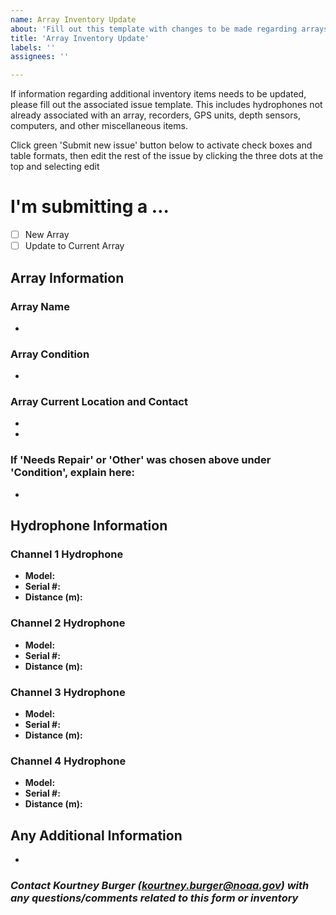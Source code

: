 ```yaml
---
name: Array Inventory Update
about: 'Fill out this template with changes to be made regarding arrays. '
title: 'Array Inventory Update'
labels: ''
assignees: ''

---
```

If information regarding additional inventory items needs to be updated, please fill out the associated issue template. This includes hydrophones not already associated with an array, recorders, GPS units, depth sensors, computers, and other miscellaneous items.

Click green 'Submit new issue' button below to activate check boxes and table formats, then edit the rest of the issue by clicking the three dots at the top and selecting edit  <!-- this was originally a comment, but if someone clicks the green button prematurely, they will lose the next step to edit -->

<!-- Switch between 'Write' and 'Preview' tabs above to see how your issue will be formatted -->

# **I'm submitting a …**
- [ ] New Array  
- [ ] Update to Current Array

## **Array Information**  
### **Array Name**  
- <!-- Insert array name here (should be a letter, followed by 2 numbers then _, followed by 4 digit hydrophone model numbers (i.e.9299, for a HTI-92 and HTI-99). If submitting a new array, contact Shannon Rankin (shannon.rankin@noaa.gov) for naming guidelines -->

### **Array Condition**  
- <!-- Insert condition of array here (chose Good, Lost at Sea, Needs Repair, or Other) -->  

### **Array Current Location and Contact**
- <!-- Insert current array location ('City, State' or Lab Location (i.e. SFSU, HSU, etc)) -->
- <!-- Insert name and email of who currently has the array -->
  
### **If 'Needs Repair' or 'Other' was chosen above under 'Condition', explain here:**  
<!-- Please explain exactly what is wrong with the array and what needs to be done to fix it -->
- 

## Hydrophone Information  
<!-- Complete the following sections with all the necessary information regarding the hydrophones connected to the array. Only leave a section blank if the information is unknown, if it is not applicable put NA. -->

<!-- Model should be HTI-96-MIN, HTI-92-WB, or HTI-99-HF. If you are unsure of the hydrophone model on current arrays, leave blank. Do not leave blank for new arrays. -->
<!-- Serial numbers are listed on the side of the hydrophones in white numbers -->
<!-- Distance (m) refers to the distance between that hydrophone and the first one. -->

### **Channel 1 Hydrophone**
- **Model:** 
- **Serial #:** 
- **Distance (m):** 

### **Channel 2 Hydrophone**
- **Model:** 
- **Serial #:** 
- **Distance (m):** 

### **Channel 3 Hydrophone**
- **Model:** 
- **Serial #:** 
- **Distance (m):** 

### **Channel 4 Hydrophone**
- **Model:** 
- **Serial #:** 
- **Distance (m):**  

## Any Additional Information
<!-- Please explain any additional information/details related to the array and associated parts -->  
- 

### *Contact Kourtney Burger (kourtney.burger@noaa.gov) with any questions/comments related to this form or inventory*
